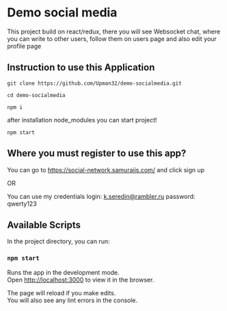 # Demo social media

This project build on react/redux, there you will see Websocket chat, where you can write to other users, 
follow them on users page and also edit your profile page
## Instruction to use this Application

`git clone https://github.com/Upman32/demo-socialmedia.git`

`cd demo-socialmedia`

`npm i`

after installation node_modules you can start project!

`npm start`

## Where you must register to use this app?

You can go to https://social-network.samuraijs.com/ and click sign up 

OR

You can use my credentials
login: k.seredin@rambler.ru 
password: qwerty123
## Available Scripts

In the project directory, you can run:

### `npm start`

Runs the app in the development mode.\
Open [http://localhost:3000](http://localhost:3000) to view it in the browser.

The page will reload if you make edits.\
You will also see any lint errors in the console.
